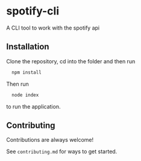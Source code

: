 # spotify-cli

A CLI tool to work with the spotify api

## Installation

Clone the repository, cd into the folder and then run

```bash
  npm install
```
Then run 

```bash
  node index
  ```
  to run the application.

## Contributing

Contributions are always welcome!

See `contributing.md` for ways to get started.


